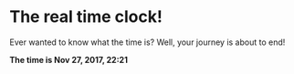 # The real time clock!

Ever wanted to know what the time is? Well, your journey is about to end!

**The time is Nov 27, 2017, 22:21**